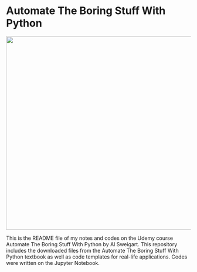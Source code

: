 # Automate The Boring Stuff With Python

<p align="center">
  <img width="690" height="528" src="https://www.kidscodecs.com/wp-content/uploads/2015/06/notebook-automate-boring-stuff.jpg">
</p>

This is the README file of my notes and codes on the Udemy course Automate The Boring Stuff With Python by Al Sweigart. This repository includes the downloaded files from the Automate The Boring Stuff With Python textbook as well as code templates for real-life applications. Codes were written on the Jupyter Notebook.